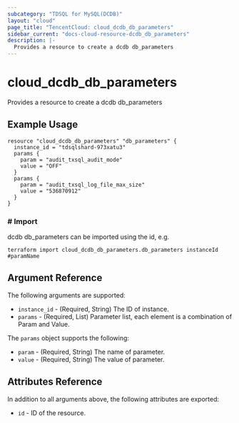 ```yaml
---
subcategory: "TDSQL for MySQL(DCDB)"
layout: "cloud"
page_title: "TencentCloud: cloud_dcdb_db_parameters"
sidebar_current: "docs-cloud-resource-dcdb_db_parameters"
description: |-
  Provides a resource to create a dcdb db_parameters
---
```


# cloud_dcdb_db_parameters

Provides a resource to create a dcdb db_parameters

## Example Usage

```hcl
resource "cloud_dcdb_db_parameters" "db_parameters" {
  instance_id = "tdsqlshard-973xatu3"
  params {
    param = "audit_txsql_audit_mode"
    value = "OFF"
  }
  params {
    param = "audit_txsql_log_file_max_size"
    value = "536870912"
  }
}
```

### # Import

dcdb db_parameters can be imported using the id, e.g.

```hcl
terraform import cloud_dcdb_db_parameters.db_parameters instanceId #paramName
```

## Argument Reference

The following arguments are supported:

* `instance_id` - (Required, String) The ID of instance.
* `params` - (Required, List) Parameter list, each element is a combination of Param and Value.

The `params` object supports the following:

* `param` - (Required, String) The name of parameter.
* `value` - (Required, String) The value of parameter.

## Attributes Reference

In addition to all arguments above, the following attributes are exported:

* `id` - ID of the resource.



